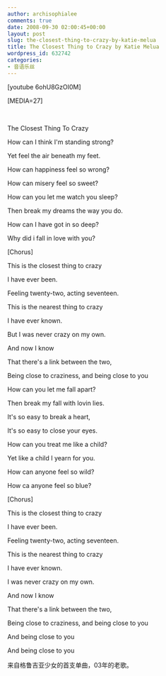 ```yaml
---
author: archisophialee
comments: true
date: 2008-09-30 02:00:45+00:00
layout: post
slug: the-closest-thing-to-crazy-by-katie-melua
title: The Closest Thing to Crazy by Katie Melua
wordpress_id: 632742
categories:
- 音语乐丝
---
```


[youtube 6ohU8GzOI0M] 

[MEDIA=27]

 

The Closest Thing To Crazy 

How can I think I'm standing strong? 

Yet feel the air beneath my feet. 

How can happiness feel so wrong? 

How can misery feel so sweet? 

How can you let me watch you sleep? 

Then break my dreams the way you do. 

How can I have got in so deep? 

Why did i fall in love with you? 

[Chorus]

This is the closest thing to crazy 

I have ever been. 

Feeling twenty-two, acting seventeen. 

This is the nearest thing to crazy 

I have ever known. 

But I was never crazy on my own. 

And now I know 

That there's a link between the two, 

Being close to craziness, and being close to you 

How can you let me fall apart? 

Then break my fall with lovin lies. 

It's so easy to break a heart, 

It's so easy to close your eyes. 

How can you treat me like a child? 

Yet like a child I yearn for you. 

How can anyone feel so wild? 

How ca anyone feel so blue? 

[Chorus]

This is the closest thing to crazy 

I have ever been. 

Feeling twenty-two, acting seventeen. 

This is the nearest thing to crazy 

I have ever known. 

I was never crazy on my own. 

And now I know 

That there's a link between the two, 

Being close to craziness, and being close to you 

And being close to you 

And being close to you 

来自格鲁吉亚少女的首支单曲，03年的老歌。 

 
